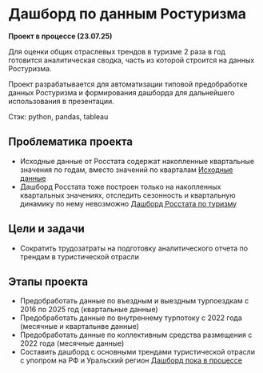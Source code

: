 # Дашборд по данным Ростуризма

**Проект в процессе (23.07.25)**

Для оценки общих отраслевых трендов в туризме 2 раза в год готовится аналитическая сводка, часть из которой строится на данных Ростуризма.

Проект разрабатывается для автоматизации типовой предобработке данных Ростуризма и формирования дашборда для дальнейшего использования в презентации.

Стэк: python, pandas, tableau

## Проблематика проекта
- Исходные данные от Росстата содержат накопленные квартальные значения по годам, вместо значений по кварталам [Исходные данные](https://rosstat.gov.ru/statistics/turizm)
- Дашборд Росстата тоже построен только на накопленных квартальных значениях, отследить сезонность и квартальную динамику по нему невозможно [Дашборд Росстата по туризму](https://bi.gks.ru/biportal/contourbi.jsp?allsol=1&solution=Dashboard&project=%2FDashboard%2Ftourism+statistics)


## Цели и задачи
- Сократить трудозатраты на подготовку аналитического отчета по трендам в туристической отрасли

## Этапы проекта
- Предобработать данные по въездным и выездным турпоездкам с 2016 по 2025 год (квартальные данные)
- Предобработать данные по внутреннему турпотоку с 2022 года (месячные и квартальнве данные)
- Предобработать данные по коллективным средства размещения с 2022 года (месячные данные)
- Составить дашборд с основными трендами туристической отрасли с упопром на РФ и Уральский регион
[Дашборд пока в процессе](https://public.tableau.com/app/profile/sergey.kalini/viz/TourisminRussia)
